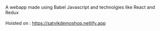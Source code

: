 A webapp made using Babel Javascript and technolgies like React and Redux
<br/>
<br/>
Hoisted on : https://satvikdemoshop.netlify.app
